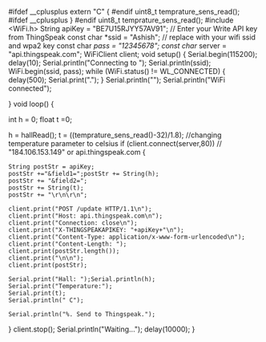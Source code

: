 #ifdef __cplusplus
extern "C" {
#endif
uint8_t temprature_sens_read();
#ifdef __cplusplus
}
#endif
uint8_t temprature_sens_read();
#include <WiFi.h>
String apiKey = "BE7U15RJYY57AV91";                  //  Enter your Write API key from ThingSpeak
const char *ssid =  "Ashish";                                    // replace with your wifi ssid and wpa2 key
const char *pass =  "12345678";
const char* server = "api.thingspeak.com";
WiFiClient client;
void setup() 
{
    Serial.begin(115200);
    delay(10);
    Serial.println("Connecting to ");
    Serial.println(ssid);
    WiFi.begin(ssid, pass);
    while (WiFi.status() != WL_CONNECTED) 
    {
        delay(500);
        Serial.print(".");
    }
    Serial.println("");
    Serial.println("WiFi connected");
 
}
void loop() 
{
  
int h = 0;
float t =0;

h = hallRead();
t = ((temprature_sens_read()-32)/1.8);                //changing temperature parameter to celsius
 if (client.connect(server,80))                                 //   "184.106.153.149" or api.thingspeak.com
    {  
                            
    String postStr = apiKey;
    postStr +="&field1=";postStr += String(h);
    postStr += "&field2=";
    postStr += String(t);
    postStr += "\r\n\r\n";

    client.print("POST /update HTTP/1.1\n");
    client.print("Host: api.thingspeak.com\n");
    client.print("Connection: close\n");
    client.print("X-THINGSPEAKAPIKEY: "+apiKey+"\n");
    client.print("Content-Type: application/x-www-form-urlencoded\n");
    client.print("Content-Length: ");
    client.print(postStr.length());
    client.print("\n\n");
    client.print(postStr);
 
    Serial.print("Hall: ");Serial.println(h);
    Serial.print("Temperature:");
    Serial.print(t);
    Serial.println(" C");
                             
    Serial.println("%. Send to Thingspeak.");
}
    client.stop();
    Serial.println("Waiting...");
    delay(10000);
}
